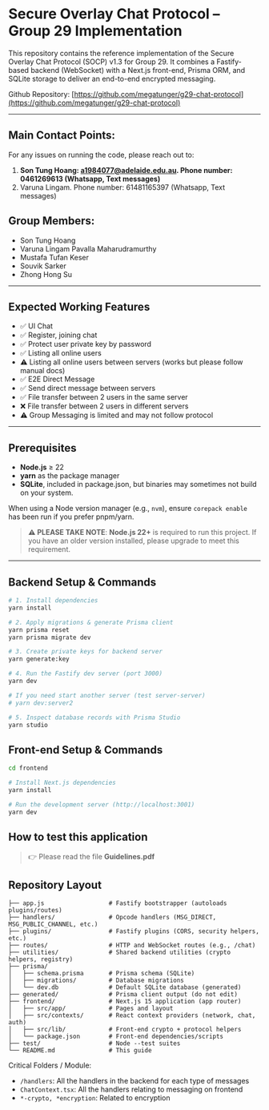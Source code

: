# Secure Overlay Chat Protocol – Group 29 Implementation

This repository contains the reference implementation of the Secure Overlay Chat Protocol (SOCP) v1.3 for Group 29. It
combines a Fastify-based backend (WebSocket) with a Next.js front-end, Prisma ORM, and SQLite storage to deliver
an end-to-end encrypted messaging.

Github Repository: [https://github.com/megatunger/g29-chat-protocol](https://github.com/megatunger/g29-chat-protocol)

---

## Main Contact Points:

For any issues on running the code, please reach out to:

1. **Son Tung Hoang: a1984077@adelaide.edu.au. Phone number: 0461269613 (Whatsapp, Text messages)**
2. Varuna Lingam. Phone number: 61481165397 (Whatsapp, Text messages)

## Group Members:

- Son Tung Hoang
- Varuna Lingam Pavalla Maharudramurthy
- Mustafa Tufan Keser
- Souvik Sarker
- Zhong Hong Su

---

## Expected Working Features

- ✅ UI Chat
- ✅ Register, joining chat
- ✅ Protect user private key by password
- ✅ Listing all online users
- ⚠️ Listing all online users between servers (works but please follow manual docs)
- ✅ E2E Direct Message
- ✅ Send direct message between servers
- ✅ File transfer between 2 users in the same server
- ❌ File transfer between 2 users in different servers
- ⚠️ Group Messaging is limited and may not follow protocol

---

## Prerequisites

- **Node.js** ≥ 22
- **yarn** as the package manager
- **SQLite**, included in package.json, but binaries may sometimes not build on your system.

When using a Node version manager (e.g., `nvm`), ensure `corepack enable` has been run if you prefer pnpm/yarn.

> **⚠️ PLEASE TAKE NOTE**: **Node.js 22+** is required to run this project. If you have an older version installed,
> please
> upgrade
> to meet this requirement.

---

## Backend Setup & Commands

```bash
# 1. Install dependencies
yarn install

# 2. Apply migrations & generate Prisma client
yarn prisma reset
yarn prisma migrate dev

# 3. Create private keys for backend server
yarn generate:key

# 4. Run the Fastify dev server (port 3000)
yarn dev

# If you need start another server (test server-server)
# yarn dev:server2

# 5. Inspect database records with Prisma Studio
yarn studio
```

## Front-end Setup & Commands

```bash
cd frontend

# Install Next.js dependencies
yarn install

# Run the development server (http://localhost:3001)
yarn dev

```

## How to test this application

> 👉 Please read the file **Guidelines.pdf**

## Repository Layout

```
├── app.js                  # Fastify bootstrapper (autoloads plugins/routes)
├── handlers/               # Opcode handlers (MSG_DIRECT, MSG_PUBLIC_CHANNEL, etc.)
├── plugins/                # Fastify plugins (CORS, security helpers, etc.)
├── routes/                 # HTTP and WebSocket routes (e.g., /chat)
├── utilities/              # Shared backend utilities (crypto helpers, registry)
├── prisma/
│   ├── schema.prisma       # Prisma schema (SQLite)
│   ├── migrations/         # Database migrations
│   └── dev.db              # Default SQLite database (generated)
├── generated/              # Prisma client output (do not edit)
├── frontend/               # Next.js 15 application (app router)
│   ├── src/app/            # Pages and layout
│   ├── src/contexts/       # React context providers (network, chat, auth)
│   ├── src/lib/            # Front-end crypto + protocol helpers
│   └── package.json        # Front-end dependencies/scripts
├── test/                   # Node --test suites
└── README.md               # This guide
```

Critical Folders / Module:

- `/handlers`: All the handlers in the backend for each type of messages
- `ChatContext.tsx`: All the handlers relating to messaging on frontend
- `*-crypto, *encryption`: Related to encryption
